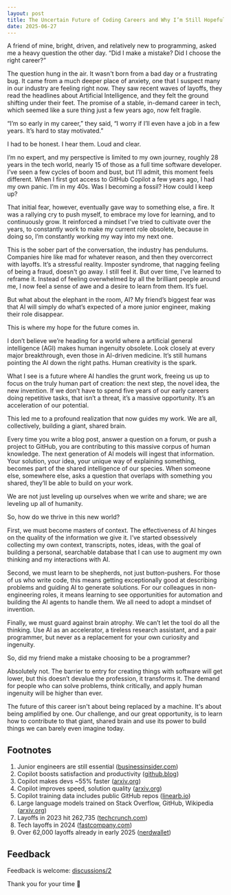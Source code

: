 ```yaml
---
layout: post
title: The Uncertain Future of Coding Careers and Why I’m Still Hopeful
date: 2025-06-27
---
```


A friend of mine, bright, driven, and relatively new to programming, asked me a heavy question the other day. “Did I make a mistake? Did I choose the right career?”

The question hung in the air. It wasn't born from a bad day or a frustrating bug. It came from a much deeper place of anxiety, one that I suspect many in our industry are feeling right now. They saw recent waves of layoffs, they read the headlines about Artificial Intelligence, and they felt the ground shifting under their feet. The promise of a stable, in-demand career in tech, which seemed like a sure thing just a few years ago, now felt fragile.

“I’m so early in my career,” they said, “I worry if I’ll even have a job in a few years. It’s hard to stay motivated.”

I had to be honest. I hear them. Loud and clear.

I’m no expert, and my perspective is limited to my own journey, roughly 28 years in the tech world, nearly 15 of those as a full time software developer. I’ve seen a few cycles of boom and bust, but I’ll admit, this moment feels different. When I first got access to GitHub Copilot a few years ago, I had my own panic. I’m in my 40s. Was I becoming a fossil? How could I keep up?

That initial fear, however, eventually gave way to something else, a fire. It was a rallying cry to push myself, to embrace my love for learning, and to continuously grow. It reinforced a mindset I've tried to cultivate over the years, to constantly work to make my current role obsolete, because in doing so, I’m constantly working my way into my next one.

This is the sober part of the conversation, the industry has pendulums. Companies hire like mad for whatever reason, and then they overcorrect with layoffs. It’s a stressful reality. Imposter syndrome, that nagging feeling of being a fraud, doesn't go away. I still feel it. But over time, I've learned to reframe it. Instead of feeling overwhelmed by all the brilliant people around me, I now feel a sense of awe and a desire to learn from them. It’s fuel.

But what about the elephant in the room, AI? My friend’s biggest fear was that AI will simply do what’s expected of a more junior engineer, making their role disappear.

This is where my hope for the future comes in.

I don’t believe we’re heading for a world where a artificial general intelligence (AGI) makes human ingenuity obsolete. Look closely at every major breakthrough, even those in AI-driven medicine. It’s still humans pointing the AI down the right paths. Human creativity is the spark.

What I see is a future where AI handles the grunt work, freeing us up to focus on the truly human part of creation: the next step, the novel idea, the new invention. If we don’t have to spend five years of our early careers doing repetitive tasks, that isn’t a threat, it’s a massive opportunity. It’s an acceleration of our potential.

This led me to a profound realization that now guides my work. We are all, collectively, building a giant, shared brain.

Every time you write a blog post, answer a question on a forum, or push a project to GitHub, you are contributing to this massive corpus of human knowledge. The next generation of AI models will ingest that information. Your solution, your idea, your unique way of explaining something, becomes part of the shared intelligence of our species. When someone else, somewhere else, asks a question that overlaps with something you shared, they’ll be able to build on your work.

We are not just leveling up ourselves when we write and share; we are leveling up all of humanity.

So, how do we thrive in this new world?

First, we must become masters of context. The effectiveness of AI hinges on the quality of the information we give it. I’ve started obsessively collecting my own context, transcripts, notes, ideas, with the goal of building a personal, searchable database that I can use to augment my own thinking and my interactions with AI.

Second, we must learn to be shepherds, not just button-pushers. For those of us who write code, this means getting exceptionally good at describing problems and guiding AI to generate solutions. For our colleagues in non-engineering roles, it means learning to see opportunities for automation and building the AI agents to handle them. We all need to adopt a mindset of invention.

Finally, we must guard against brain atrophy. We can’t let the tool do all the thinking. Use AI as an accelerator, a tireless research assistant, and a pair programmer, but never as a replacement for your own curiosity and ingenuity.

So, did my friend make a mistake choosing to be a programmer?

Absolutely not. The barrier to entry for creating things with software will get lower, but this doesn’t devalue the profession, it transforms it. The demand for people who can solve problems, think critically, and apply human ingenuity will be higher than ever.

The future of this career isn't about being replaced by a machine. It's about being amplified by one. Our challenge, and our great opportunity, is to learn how to contribute to that giant, shared brain and use its power to build things we can barely even imagine today.

## Footnotes

1. Junior engineers are still essential ([businessinsider.com](https://www.businessinsider.com/github-ceo-hiring-junior-engineers-interns-important-2025-6))
2. Copilot boosts satisfaction and productivity ([github.blog](https://github.blog/news-insights/research/research-quantifying-github-copilots-impact-in-the-enterprise-with-accenture/))
3. Copilot makes devs ~55% faster ([arxiv.org](https://arxiv.org/abs/2302.06590))
4. Copilot improves speed, solution quality ([arxiv.org](https://arxiv.org/abs/2506.10051))
5. Copilot training data includes public GitHub repos ([linearb.io](https://linearb.io/blog/is-github-copilot-worth-it))
6. Large language models trained on Stack Overflow, GitHub, Wikipedia ([arxiv.org](https://arxiv.org/abs/2303.08733))
7. Layoffs in 2023 hit 262,735 ([techcrunch.com](https://techcrunch.com/2024/05/01/a-comprehensive-archive-of-2023-tech-layoffs/))
8. Tech layoffs in 2024 ([fastcompany.com](https://www.fastcompany.com/91358076/tech-layoffs-list-june-2025-microsoft-google-disney-zoominfo))
9. Over 62,000 layoffs already in early 2025 ([nerdwallet](https://www.nerdwallet.com/article/finance/tech-layoffs))

## Feedback

Feedback is welcome: [discussions/2](https://github.com/jonmagic/jonmagic.com/discussions/2)

Thank you for your time :pray:
